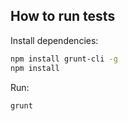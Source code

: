 ## How to run tests

Install dependencies:

```bash
npm install grunt-cli -g
npm install
```

Run:

```bash
grunt
```

